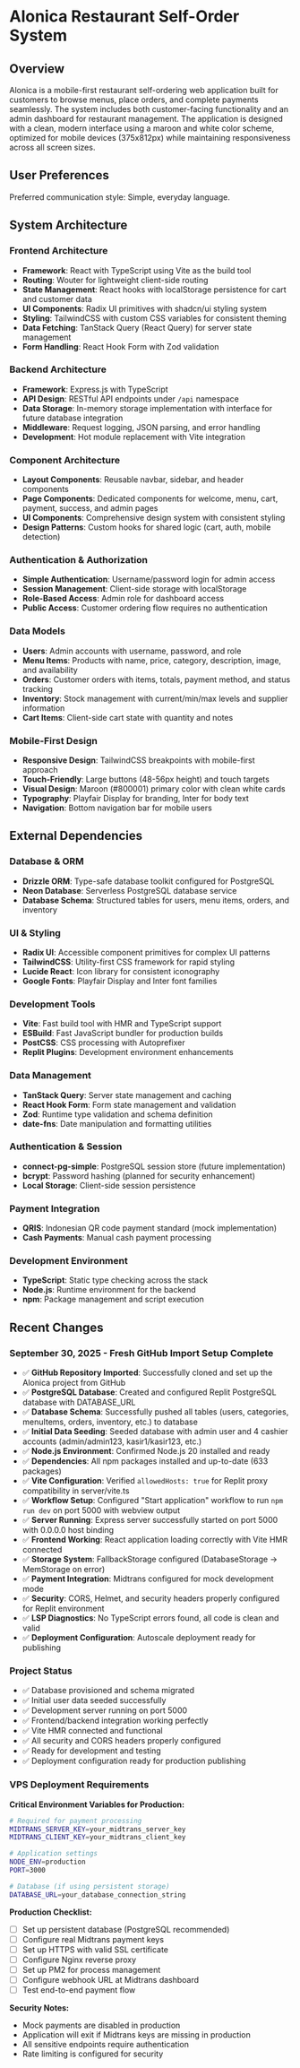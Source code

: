 # Alonica Restaurant Self-Order System

## Overview

Alonica is a mobile-first restaurant self-ordering web application built for customers to browse menus, place orders, and complete payments seamlessly. The system includes both customer-facing functionality and an admin dashboard for restaurant management. The application is designed with a clean, modern interface using a maroon and white color scheme, optimized for mobile devices (375x812px) while maintaining responsiveness across all screen sizes.

## User Preferences

Preferred communication style: Simple, everyday language.

## System Architecture

### Frontend Architecture
- **Framework**: React with TypeScript using Vite as the build tool
- **Routing**: Wouter for lightweight client-side routing
- **State Management**: React hooks with localStorage persistence for cart and customer data
- **UI Components**: Radix UI primitives with shadcn/ui styling system
- **Styling**: TailwindCSS with custom CSS variables for consistent theming
- **Data Fetching**: TanStack Query (React Query) for server state management
- **Form Handling**: React Hook Form with Zod validation

### Backend Architecture
- **Framework**: Express.js with TypeScript
- **API Design**: RESTful API endpoints under `/api` namespace
- **Data Storage**: In-memory storage implementation with interface for future database integration
- **Middleware**: Request logging, JSON parsing, and error handling
- **Development**: Hot module replacement with Vite integration

### Component Architecture
- **Layout Components**: Reusable navbar, sidebar, and header components
- **Page Components**: Dedicated components for welcome, menu, cart, payment, success, and admin pages
- **UI Components**: Comprehensive design system with consistent styling
- **Design Patterns**: Custom hooks for shared logic (cart, auth, mobile detection)

### Authentication & Authorization
- **Simple Authentication**: Username/password login for admin access
- **Session Management**: Client-side storage with localStorage
- **Role-Based Access**: Admin role for dashboard access
- **Public Access**: Customer ordering flow requires no authentication

### Data Models
- **Users**: Admin accounts with username, password, and role
- **Menu Items**: Products with name, price, category, description, image, and availability
- **Orders**: Customer orders with items, totals, payment method, and status tracking
- **Inventory**: Stock management with current/min/max levels and supplier information
- **Cart Items**: Client-side cart state with quantity and notes

### Mobile-First Design
- **Responsive Design**: TailwindCSS breakpoints with mobile-first approach
- **Touch-Friendly**: Large buttons (48-56px height) and touch targets
- **Visual Design**: Maroon (#800001) primary color with clean white cards
- **Typography**: Playfair Display for branding, Inter for body text
- **Navigation**: Bottom navigation bar for mobile users

## External Dependencies

### Database & ORM
- **Drizzle ORM**: Type-safe database toolkit configured for PostgreSQL
- **Neon Database**: Serverless PostgreSQL database service
- **Database Schema**: Structured tables for users, menu items, orders, and inventory

### UI & Styling
- **Radix UI**: Accessible component primitives for complex UI patterns
- **TailwindCSS**: Utility-first CSS framework for rapid styling
- **Lucide React**: Icon library for consistent iconography
- **Google Fonts**: Playfair Display and Inter font families

### Development Tools
- **Vite**: Fast build tool with HMR and TypeScript support
- **ESBuild**: Fast JavaScript bundler for production builds
- **PostCSS**: CSS processing with Autoprefixer
- **Replit Plugins**: Development environment enhancements

### Data Management
- **TanStack Query**: Server state management and caching
- **React Hook Form**: Form state management and validation
- **Zod**: Runtime type validation and schema definition
- **date-fns**: Date manipulation and formatting utilities

### Authentication & Session
- **connect-pg-simple**: PostgreSQL session store (future implementation)
- **bcrypt**: Password hashing (planned for security enhancement)
- **Local Storage**: Client-side session persistence

### Payment Integration
- **QRIS**: Indonesian QR code payment standard (mock implementation)
- **Cash Payments**: Manual cash payment processing

### Development Environment
- **TypeScript**: Static type checking across the stack
- **Node.js**: Runtime environment for the backend
- **npm**: Package management and script execution

## Recent Changes

### September 30, 2025 - Fresh GitHub Import Setup Complete
- ✅ **GitHub Repository Imported**: Successfully cloned and set up the Alonica project from GitHub
- ✅ **PostgreSQL Database**: Created and configured Replit PostgreSQL database with DATABASE_URL
- ✅ **Database Schema**: Successfully pushed all tables (users, categories, menuItems, orders, inventory, etc.) to database
- ✅ **Initial Data Seeding**: Seeded database with admin user and 4 cashier accounts (admin/admin123, kasir1/kasir123, etc.)
- ✅ **Node.js Environment**: Confirmed Node.js 20 installed and ready
- ✅ **Dependencies**: All npm packages installed and up-to-date (633 packages)
- ✅ **Vite Configuration**: Verified `allowedHosts: true` for Replit proxy compatibility in server/vite.ts
- ✅ **Workflow Setup**: Configured "Start application" workflow to run `npm run dev` on port 5000 with webview output
- ✅ **Server Running**: Express server successfully started on port 5000 with 0.0.0.0 host binding
- ✅ **Frontend Working**: React application loading correctly with Vite HMR connected
- ✅ **Storage System**: FallbackStorage configured (DatabaseStorage -> MemStorage on error)
- ✅ **Payment Integration**: Midtrans configured for mock development mode
- ✅ **Security**: CORS, Helmet, and security headers properly configured for Replit environment
- ✅ **LSP Diagnostics**: No TypeScript errors found, all code is clean and valid
- ✅ **Deployment Configuration**: Autoscale deployment ready for publishing

### Project Status
- ✅ Database provisioned and schema migrated
- ✅ Initial user data seeded successfully
- ✅ Development server running on port 5000 
- ✅ Frontend/backend integration working perfectly
- ✅ Vite HMR connected and functional 
- ✅ All security and CORS headers properly configured
- ✅ Ready for development and testing
- ✅ Deployment configuration ready for production publishing

### VPS Deployment Requirements

**Critical Environment Variables for Production:**
```bash
# Required for payment processing
MIDTRANS_SERVER_KEY=your_midtrans_server_key
MIDTRANS_CLIENT_KEY=your_midtrans_client_key

# Application settings
NODE_ENV=production
PORT=3000

# Database (if using persistent storage)
DATABASE_URL=your_database_connection_string
```

**Production Checklist:**
- [ ] Set up persistent database (PostgreSQL recommended)
- [ ] Configure real Midtrans payment keys
- [ ] Set up HTTPS with valid SSL certificate
- [ ] Configure Nginx reverse proxy
- [ ] Set up PM2 for process management
- [ ] Configure webhook URL at Midtrans dashboard
- [ ] Test end-to-end payment flow

**Security Notes:**
- Mock payments are disabled in production
- Application will exit if Midtrans keys are missing in production
- All sensitive endpoints require authentication
- Rate limiting is configured for security